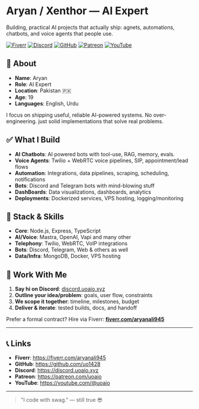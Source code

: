 # Aryan / Xenthor —  AI Expert

Building, practical AI projects that actually ship: agnets, automations, chatbots, and voice agents that people use.

[![Fiverr](https://img.shields.io/badge/Hire%20me%20on-Fiverr-1DBF73?logo=fiverr&logoColor=white)](https://fiverr.com/aryanali945)
[![Discord](https://img.shields.io/badge/Discord-Join-5865F2?logo=discord&logoColor=white)](https://discord.uoaio.xyz)
[![GitHub](https://img.shields.io/badge/GitHub-uo1428-181717?logo=github&logoColor=white)](https://github.com/uo1428)
[![Patreon](https://img.shields.io/badge/Support-Patreon-F96854?logo=patreon&logoColor=white)](https://patreon.com/uoaio)
[![YouTube](https://img.shields.io/badge/YouTube-Subscribe-FF0000?logo=youtube&logoColor=white)](https://youtube.com/@uoaio)

<!-- --- -->

## 👋 About
- **Name**: Aryan 
- **Role**: AI Expert
- **Location**: Pakistan 🇵🇰
- **Age**: 19
- **Languages**: English, Urdu

I focus on shipping useful, reliable AI-powered systems. No over-engineering. just solid implementations that solve real problems.
<!--  -->
<!-- --- -->

## ✅ What I Build
- **AI Chatbots**: AI powered bots with tool-use, RAG, memory, evals.
- **Voice Agents**: Twilio + WebRTC voice pipelines, SIP, appointment/lead flows
- **Automation**: Integrations, data pipelines, scraping, scheduling, notifications
- **Bots**: Discord and Telegram bots with mind-blowing stuff
- **DashBoards**: Data visualizations, dashboards, analytics
- **Deployments**: Dockerized services, VPS hosting, logging/monitoring

<!-- --- -->

## 🧰 Stack & Skills
- **Core**: Node.js, Express, TypeScript
- **AI/Voice**: Mastra, OpenAI, Vapi and many other 
- **Telephony**: Twilio, WebRTC, VoIP integrations
- **Bots**: Discord, Telegram, Web & others as well  
- **Data/Infra**: MongoDB, Docker, VPS hosting

<!-- 
<div>
  <img src="https://skillicons.dev/icons?i=nodejs,express,ts,js,html,css,mongodb,docker,linux,vscode,github" alt="Skills" />
</div> -->

<!-- --- -->

## 🤝 Work With Me
1. **Say hi on Discord**: [discord.uoaio.xyz](https://discord.uoaio.xyz)
2. **Outline your idea/problem**: goals, user flow, constraints
3. **We scope it together**: timeline, milestones, budget
4. **Deliver & iterate**: tested builds, docs, and handoff

Prefer a formal contract? Hire via Fiverr: **[fiverr.com/aryanali945](https://fiverr.com/aryanali945)**

---

## 📞 Links
- **Fiverr**: https://fiverr.com/aryanali945
- **GitHub**: https://github.com/uo1428
- **Discord**: https://discord.uoaio.xyz
- **Patreon**: https://patreon.com/uoaio
- **YouTube**: https://youtube.com/@uoaio

---



> "I code with swag." — still true 😎

<!--
Uo1428/Uo1428 is a special repository because its README.md appears on your GitHub profile.
You can click the Preview link to take a look at your changes.
-->
